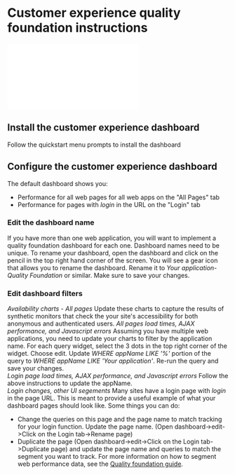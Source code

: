 # Customer experience quality foundation instructions
![Customer experience quality foundation screen shot](dashboards/om-quality-foundation.json)

## Install the customer experience dashboard
Follow the quickstart menu prompts to install the dashboard

## Configure the customer experience dashboard
The default dashboard shows you:
- Performance for all web pages for all web apps on the "All Pages" tab
- Performance for pages with _login_ in the URL on the "Login" tab

### Edit the dashboard name
If you have more than one web application, you will want to implement a quality foundation dashboard for each one. Dashboard names need to be unique. To rename your dashboard, open the dashboard and click on the pencil in the top right hand corner of the screen. You will see a gear icon that allows you to rename the dashboard. Rename it to _Your application- Quality Foundation_ or similar. Make sure to save your changes.

### Edit dashboard filters
_Availability charts - All pages_ Update these charts to capture the results of synthetic monitors that check the your site's accessibility for both anonymous and authenticated users.
_All pages load times, AJAX performance, and Javascript errors_ Assuming you have multiple web applications, you need to update your charts to filter by the application name. For each query widget, select the 3 dots in the top right corner of the widget. Choose edit. Update _WHERE appName LIKE '%'_ portion of the query to _WHERE appName LIKE 'Your application'_. Re-run the query and save your changes.   
_Login page load times, AJAX performance, and Javascript errors_ Follow the above instructions to update the appName.   
_Login changes, other UI segements_ Many sites have a login page with _login_ in the page URL. This is meant to provide a useful example of what your dashboard pages should look like.  Some things you can do: 
* Change the queries on this page and the page name to match tracking for your login function. Update the page name. (Open dashboard->edit->Click on the Login tab->Rename page) 
* Duplicate the page (Open dashboard->edit->Click on the Login tab->Duplicate page) and update the page name and queries to match the segment you want to track.  For more information on how to segment web performance data, see the [Quality foundation guide](https://docs.newrelic.com/docs/new-relic-solutions/observability-maturity/customer-experience/quality-foundation-implementation-guide#understand-how-you-will-segment-your-data).
